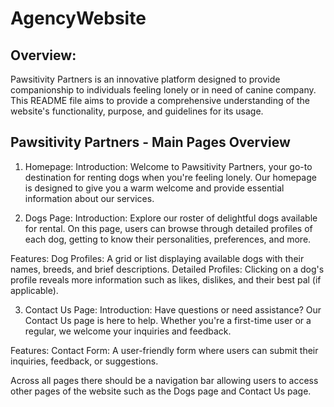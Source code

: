 # AgencyWebsite



## Overview:
Pawsitivity Partners is an innovative platform designed to provide companionship to individuals feeling lonely or in need of canine company. This README file aims to provide a comprehensive understanding of the website's functionality, purpose, and guidelines for its usage.



## Pawsitivity Partners - Main Pages Overview

1. Homepage:
Introduction:
Welcome to Pawsitivity Partners, your go-to destination for renting dogs when you're feeling lonely. Our homepage is designed to give you a warm welcome and provide essential information about our services.

2. Dogs Page:
Introduction:
Explore our roster of delightful dogs available for rental. On this page, users can browse through detailed profiles of each dog, getting to know their personalities, preferences, and more.

Features:
Dog Profiles: A grid or list displaying available dogs with their names, breeds, and brief descriptions.
Detailed Profiles: Clicking on a dog's profile reveals more information such as likes, dislikes, and their best pal (if applicable).

3. Contact Us Page:
Introduction:
Have questions or need assistance? Our Contact Us page is here to help. Whether you're a first-time user or a regular, we welcome your inquiries and feedback.

Features:
Contact Form: A user-friendly form where users can submit their inquiries, feedback, or suggestions. 

Across all pages there should be a navigation bar allowing users to access other pages of the website such as the Dogs page and Contact Us page.
